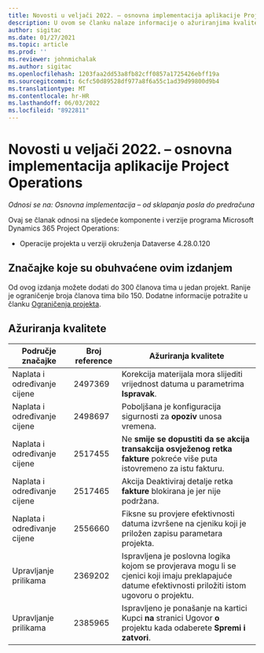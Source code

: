```yaml
---
title: Novosti u veljači 2022. – osnovna implementacija aplikacije Project Operations
description: U ovom se članku nalaze informacije o ažuriranjima kvalitete koja su dostupna u izdanju implementacije lite programa Project Operations u veljači 2022.
author: sigitac
ms.date: 01/27/2021
ms.topic: article
ms.prod: ''
ms.reviewer: johnmichalak
ms.author: sigitac
ms.openlocfilehash: 1203faa2dd53a8fb82cff0857a1725426ebff19a
ms.sourcegitcommit: 6cfc50d89528df977a8f6a55c1ad39d99800d9b4
ms.translationtype: MT
ms.contentlocale: hr-HR
ms.lasthandoff: 06/03/2022
ms.locfileid: "8922811"
---
```

# <a name="whats-new-february-2022---project-operations-lite-deployment"></a>Novosti u veljači 2022. – osnovna implementacija aplikacije Project Operations

_Odnosi se na: Osnovna implementacija – od sklapanja posla do predračuna_

Ovaj se članak odnosi na sljedeće komponente i verzije programa Microsoft Dynamics 365 Project Operations:

- Operacije projekta u verziji okruženja Dataverse 4.28.0.120

## <a name="features-included-in-this-release"></a>Značajke koje su obuhvaćene ovim izdanjem

Od ovog izdanja možete dodati do 300 članova tima u jedan projekt. Ranije je ograničenje broja članova tima bilo 150. Dodatne informacije potražite u članku [Ograničenja projekta](../../project-management/create-wbs.md#project-limitations).

## <a name="quality-updates"></a>Ažuriranja kvalitete

| Područje značajke | Broj reference | Ažuriranja kvalitete |
| --- | --- | --- |
| Naplata i određivanje cijene | 2497369 | Korekcija materijala mora slijediti vrijednost datuma u parametrima **Ispravak**. |
| Naplata i određivanje cijene | 2498697 | Poboljšana je konfiguracija sigurnosti za **opoziv** unosa vremena. |
| Naplata i određivanje cijene | 2517455 | Ne **smije se dopustiti da se akcija transakcija osvježenog retka fakture** pokreće više puta istovremeno za istu fakturu. |
| Naplata i određivanje cijene | 2517465 | Akcija Deaktiviraj detalje retka **fakture** blokirana je jer nije podržana. |
| Naplata i određivanje cijene | 2556660 | Fiksne su provjere efektivnosti datuma izvršene na cjeniku koji je priložen zapisu parametara projekta. |
|   Upravljanje prilikama | 2369202 | Ispravljena je poslovna logika kojom se provjerava mogu li se cjenici koji imaju preklapajuće datume efektivnosti priložiti istom ugovoru o projektu. |
|   Upravljanje prilikama | 2385965 | Ispravljeno je ponašanje na kartici Kupci **na** stranici Ugovor **o** projektu kada odaberete **Spremi i zatvori**. |
